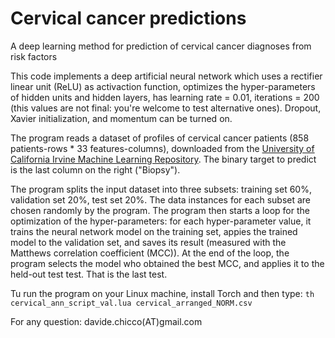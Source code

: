 # Cervical cancer predictions
A deep learning method for prediction of cervical cancer diagnoses from risk factors

This code implements a deep artificial neural network which uses a rectifier linear unit (ReLU) as activaction function, optimizes the hyper-parameters of hidden units and hidden layers, has learning rate = 0.01, iterations = 200 (this values are not final: you're welcome to test alternative ones). Dropout, Xavier initialization, and momentum can be turned on.

The program reads a dataset of profiles of cervical cancer patients (858 patients-rows * 33 features-columns), downloaded from the [University of California Irvine Machine Learning Repository](http://archive.ics.uci.edu/ml/datasets/Cervical+cancer+%28Risk+Factors%29). The binary target to predict is the last column on the right ("Biopsy").

The program splits the input dataset into three subsets: training set 60%, validation set 20%, test set 20%. The data instances for each subset are chosen randomly by the program. The program then starts a loop for the optimization of the hyper-parameters: for each hyper-parameter value, it trains the neural network model on the training set, appies the trained model to the validation set, and saves its result (measured with the Matthews correlation coefficient (MCC)). At the end of the loop, the program selects the model who obtained the best MCC, and applies it to the held-out test test. That is the last test.

Tu run the program on your Linux machine, install Torch and then type:
`th cervical_ann_script_val.lua cervical_arranged_NORM.csv`

For any question: davide.chicco(AT)gmail.com

